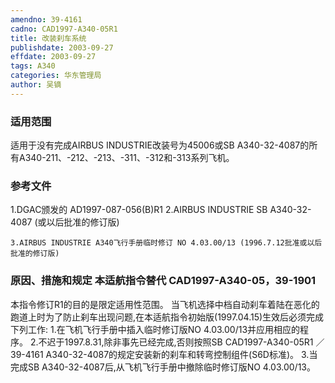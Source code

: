 ```yaml
---
amendno: 39-4161
cadno: CAD1997-A340-05R1
title: 改装刹车系统
publishdate: 2003-09-27
effdate: 2003-09-27
tags: A340
categories: 华东管理局
author: 吴镝
---
```


### 适用范围 
适用于没有完成AIRBUS INDUSTRIE改装号为45006或SB A340-32-4087的所有A340-211、-212、-213、-311、-312和-313系列飞机。

### 参考文件
1.DGAC颁发的 AD1997-087-056(B)R1 
2.AIRBUS
 INDUSTRIE SB A340-32-4087 (或以后批准的修订版) 

    3.AIRBUS INDUSTRIE A340飞行手册临时修订 NO 4.03.00/13 (1996.7.12批准或以后批准的修订版) 

### 原因、措施和规定 本适航指令替代 CAD1997-A340-05，39-1901 
本指令修订R1的目的是限定适用性范围。     当飞机选择中档自动刹车着陆在恶化的跑道上时为了防止刹车出现问题,在本适航指令初始版(1997.04.15)生效后必须完成下列工作: 
    1.在飞机飞行手册中插入临时修订版NO 4.03.00/13并应用相应的程序。 
    2.不迟于1997.8.31,除非事先已经完成,否则按照SB 
       CAD1997-A340-05R1   ／39-4161 
A340-32-4087的规定安装新的刹车和转弯控制组件(S6D标准)。 
    3.当完成SB A340-32-4087后,从飞机飞行手册中撤除临时修订版NO 4.03.00/13。
